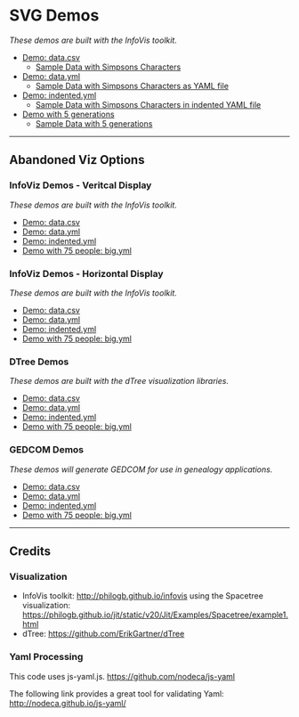 
# SVG Demos
_These demos are built with the InfoVis toolkit._

- [Demo: data.csv](https://georgetown-university-libraries.github.io/family-tree-viz/svg/?doc=../data.csv)
  - [Sample Data with Simpsons Characters](data.csv)
- [Demo: data.yml](https://georgetown-university-libraries.github.io/family-tree-viz/svg/?doc=../data.yml)
  - [Sample Data with Simpsons Characters as YAML file](data.yml)
- [Demo: indented.yml](https://georgetown-university-libraries.github.io/family-tree-viz/svg/?doc=../indented.yml)
  - [Sample Data with Simpsons Characters in indented YAML file](indented.yml)
- [Demo with 5 generations](https://georgetown-university-libraries.github.io/family-tree-viz/svg/?doc=../data2.csv#44)
  - [Sample Data with 5 generations](data2.csv)

---
## Abandoned Viz Options

### InfoViz Demos - Veritcal Display
_These demos are built with the InfoVis toolkit._

- [Demo: data.csv](https://georgetown-university-libraries.github.io/family-tree-viz/infoviz2/?doc=../data.csv)
- [Demo: data.yml](https://georgetown-university-libraries.github.io/family-tree-viz/infoviz2/?doc=../data.yml)
- [Demo: indented.yml](https://georgetown-university-libraries.github.io/family-tree-viz/infoviz2/?doc=../indented.yml)
- [Demo with 75 people: big.yml](https://georgetown-university-libraries.github.io/family-tree-viz/infoviz2/?doc=../big.yml)

### InfoViz Demos - Horizontal Display
_These demos are built with the InfoVis toolkit._

- [Demo: data.csv](https://georgetown-university-libraries.github.io/family-tree-viz/infoviz/?doc=../data.csv)
- [Demo: data.yml](https://georgetown-university-libraries.github.io/family-tree-viz/infoviz/?doc=../data.yml)
- [Demo: indented.yml](https://georgetown-university-libraries.github.io/family-tree-viz/infoviz/?doc=../indented.yml)
- [Demo with 75 people: big.yml](https://georgetown-university-libraries.github.io/family-tree-viz/infoviz/?doc=../big.yml)

### DTree Demos
_These demos are built with the dTree visualization libraries._
- [Demo: data.csv](https://georgetown-university-libraries.github.io/family-tree-viz/dtree/?doc=../data.csv)
- [Demo: data.yml](https://georgetown-university-libraries.github.io/family-tree-viz/dtree/?doc=../data.yml)
- [Demo: indented.yml](https://georgetown-university-libraries.github.io/family-tree-viz/dtree/?doc=../indented.yml)
- [Demo with 75 people: big.yml](https://georgetown-university-libraries.github.io/family-tree-viz/dtree/?doc=../big.yml)

### GEDCOM Demos
_These demos will generate GEDCOM for use in genealogy applications._
- [Demo: data.csv](https://georgetown-university-libraries.github.io/family-tree-viz/gedcom/?doc=../data.csv)
- [Demo: data.yml](https://georgetown-university-libraries.github.io/family-tree-viz/gedcom/?doc=../data.yml)
- [Demo: indented.yml](https://georgetown-university-libraries.github.io/family-tree-viz/gedcom/?doc=../indented.yml)
- [Demo with 75 people: big.yml](https://georgetown-university-libraries.github.io/family-tree-viz/gedcom/?doc=../big.yml)

---

## Credits

### Visualization
- InfoVis toolkit: http://philogb.github.io/infovis using the Spacetree visualization: https://philogb.github.io/jit/static/v20/Jit/Examples/Spacetree/example1.html
- dTree: https://github.com/ErikGartner/dTree

### Yaml Processing
This code uses js-yaml.js.  https://github.com/nodeca/js-yaml

The following link provides a great tool for validating Yaml: http://nodeca.github.io/js-yaml/
